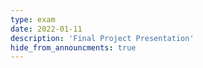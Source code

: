 ```yaml
---
type: exam
date: 2022-01-11
description: 'Final Project Presentation'
hide_from_announcments: true
---
```


